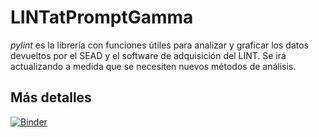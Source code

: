 # LINTatPromptGamma

_pylint_ es la librería con funciones útiles para analizar y graficar los datos devueltos por el SEAD y el software de adquisición del LINT. Se irá actualizando a medida que se necesiten nuevos métodos de análisis.

## Más detalles

[![Binder](https://mybinder.org/badge_logo.svg)](https://mybinder.org/v2/gh/tesislicfisica/lintatpromptgamma/HEAD)
